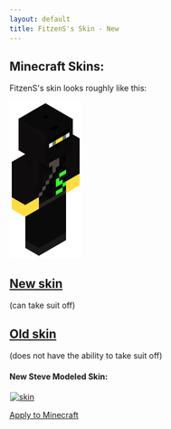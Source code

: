 ```yaml
---
layout: default
title: FitzenS's Skin - New
---
```


<style>
	img[alt=render]	{ width: 50; height: 113 }
	img[alt=skin]		{ width: 128; height: 128; border: 1px solid white }
</style>
## Minecraft Skins:

FitzenS's skin looks roughly like this:

![render](/mc-skin/FitzenS/render.png)

## [New skin](new)
(can take suit off)

## [Old skin](old)
(does not have the ability to take suit off)

#### New Steve Modeled Skin:

[![skin](new/steve.png)](https://keybase.pub/nfitzen/mc-skin/FitzenS/new/steve.png)

[Apply to Minecraft](new/apply)